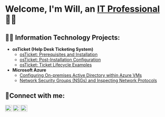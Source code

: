 <h1>Welcome, I'm Will, an <a href="https://linkedin.com/in/william-calle">IT Professional</a>👨‍💻</h1>

<h2>👨‍💻 Information Technology Projects:</h2>

- <b>osTicket (Help Desk Ticketing System)</b>
  - [osTicket: Prerequisites and Installation](https://github.com/CopaceticWill/osticket-prereqs)
  - [osTicket: Post-Installation Configuration](https://github.com/CopaceticWill/post-install-config)
  - [osTicket: Ticket Lifecycle Examples](https://github.com/CopaceticWill/ticket-lifecycle)
- <b>Microsoft Azure</b>
  - [Configuring On-premises Active Directory within Azure VMs](https://github.com/CopaceticWill/configure-ad)
  - [Network Security Groups (NSGs) and Inspecting Network Protocols](https://github.com/CopaceticWill/azure-network-protocols)

<h2>🤳Connect with me:</h2>

[<img align="left" alt="Josh | Twitter" width="22px" src="https://cdn.jsdelivr.net/npm/simple-icons@v3/icons/twitter.svg" />][twitter]
[<img align="left" alt="Josh | LinkedIn" width="22px" src="https://cdn.jsdelivr.net/npm/simple-icons@v3/icons/linkedin.svg" />][linkedin]
[<img align="left" alt="Josh | Instagram" width="22px" src="https://cdn.jsdelivr.net/npm/simple-icons@v3/icons/instagram.svg" />][instagram]

[twitter]: https://twitter.com/copacetic_will
[instagram]: https://www.instagram.com/copacetic.will/
[linkedin]: https://www.linkedin.com/in/william-calle/

